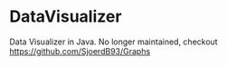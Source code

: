 # DataVisualizer

Data Visualizer in Java. No longer maintained, checkout https://github.com/SjoerdB93/Graphs
